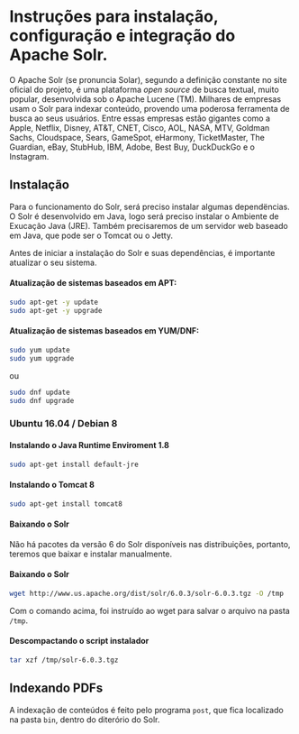 # Instruções para instalação, configuração e integração do Apache Solr.

O Apache Solr (se pronuncia Solar), segundo a definição constante no site oficial do projeto, é uma plataforma _open source_ de busca textual, muito popular, desenvolvida sob o Apache Lucene (TM).
Milhares de empresas usam o Solr para indexar conteúdo, provendo uma poderosa ferramenta de busca ao seus usuários. Entre essas empresas estão gigantes como a Apple, Netflix, Disney, AT&T, CNET, Cisco, AOL, NASA, MTV, Goldman Sachs, Cloudspace, Sears, GameSpot, eHarmony, TicketMaster, The Guardian, eBay, StubHub, IBM, Adobe, Best Buy, DuckDuckGo e o Instagram.

## Instalação

Para o funcionamento do Solr, será preciso instalar algumas dependëncias. O Solr é desenvolvido em Java, logo será preciso instalar o Ambiente de Exucação Java (JRE). Também precisaremos de um servidor web baseado em Java, que pode ser o Tomcat ou o Jetty.

Antes de iniciar a instalação do Solr e suas dependências, é importante atualizar o seu sistema.

#### Atualização de sistemas baseados em APT:

```bash
sudo apt-get -y update
sudo apt-get -y upgrade
```

#### Atualização de sistemas baseados em YUM/DNF:

```bash
sudo yum update
sudo yum upgrade
```

ou

```bash
sudo dnf update
sudo dnf upgrade
```

### Ubuntu 16.04 / Debian 8

#### Instalando o Java Runtime Enviroment 1.8

```bash
sudo apt-get install default-jre
```

#### Instalando o Tomcat 8

```bash
sudo apt-get install tomcat8
```

#### Baixando o Solr

Não há pacotes da versão 6 do Solr disponíveis nas distribuições, portanto, teremos que baixar e instalar manualmente.

#### Baixando o Solr

```bash
wget http://www.us.apache.org/dist/solr/6.0.3/solr-6.0.3.tgz -O /tmp
```

Com o comando acima, foi instruído ao wget para salvar o arquivo na pasta ```/tmp```.

#### Descompactando o script instalador

```bash
tar xzf /tmp/solr-6.0.3.tgz
```

## Indexando PDFs

A indexação de conteúdos é feito pelo programa ```post```, que fica localizado na pasta ```bin```, dentro do diterório do Solr.


